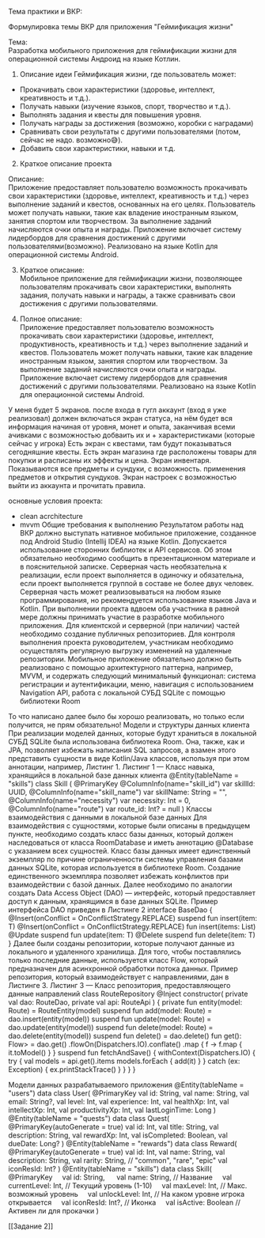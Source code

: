 Тема практики и ВКР:

Формулировка темы ВКР для приложения "Геймификация жизни"

Тема:  
Разработка мобильного приложения для геймификации жизни для операционной системы Андроид на языке Котлин.

1. Описание идеи
Геймификация жизни, где пользователь может:
- Прокачивать свои характеристики (здоровье, интеллект, креативность и т.д.).
- Получать навыки (изучение языков, спорт, творчество и т.д.).
- Выполнять задания и квесты для повышения уровня.
- Получать награды за достижения (возможно, коробки с наградами)
- Сравнивать свои результаты с другими пользователями (потом, сейчас не надо. возможно😅).
- Добавить свои характеристики, навыки и т.д.

2. Краткое описание проекта

Описание:  
Приложение предоставляет пользователю возможность прокачивать свои характеристики (здоровье, интеллект, креативность и т.д.) через выполнение заданий и квестов, основанных на его целях. Пользователь может получать навыки, такие как владение иностранным языком, занятия спортом или творчеством. За выполнение заданий начисляются очки опыта и награды. Приложение включает систему лидербордов для сравнения достижений с другими пользователями(возможно). Реализовано на языке Kotlin для операционной системы Android.

3. Краткое описание:  
   Мобильное приложение для геймификации жизни, позволяющее пользователям прокачивать свои характеристики, выполнять задания, получать навыки и награды, а также сравнивать свои достижения с другими пользователями.

4. Полное описание:  
   Приложение предоставляет пользователю возможность прокачивать свои характеристики (здоровье, интеллект, продуктивность, креативность и т.д.) через выполнение заданий и квестов. Пользователь может получать навыки, такие как владение иностранным языком, занятия спортом или творчеством. За выполнение заданий начисляются очки опыта и награды. Приложение включает систему лидербордов для сравнения достижений с другими пользователями. Реализовано на языке Kotlin для операционной системы Android.

У меня будет 5 экранов. после входа в гугл аккаунт (вход я уже реализовал)
должен включаться экран статуса, на нём будет вся информация начиная от уровня, монет и опыта, заканчивая всеми ачивками с возможностью добваить их и + характеристиками (которые сейчас у игрока)
Есть экран с квестами, там будут показываться сегодняшние квесты.
Есть экран магазина где расположены товары для покупки и расписаны их эффекты и цена.
Экран инвентаря. Показываются все предметы и сундуки, с возможность. применения предметов и открытия сундуков.
Экран настроек с возможностью выйти из аккаунта и прочитать правила.

основные условия проекта:
- clean acrchitecture
- mvvm
Общие требования к выполнению Результатом работы над ВКР должно выступать нативное мобильное приложение, созданное под Android Studio (Intellij IDEA) на языке Kotlin. Допускается использование сторонних библиотек и API сервисов. Об этом обязательно необходимо сообщить в презентационном материале и в пояснительной записке. Серверная часть необязательна к реализации, если проект выполняется в одиночку и обязательна, если проект выполняется группой в составе не более двух человек. Серверная часть может реализовываться на любом языке программирования, но рекомендуется использование языков Java и Kotlin. При выполнении проекта вдвоем оба участника в равной мере должны принимать участие в разработке мобильного приложения. Для клиентской и серверной (при наличии) частей необходимо создание публичных репозиториев. Для контроля выполнения проекта руководителем, участникам необходимо осуществлять регулярную выгрузку изменений на удаленные репозитории. Мобильное приложение обязательно должно быть реализовано с помощью архитектурного паттерна, например, MVVM, и содержать следующий минимальный функционал: система регистрации и аутентификации, меню, навигация с использованием Navigation API, работа с локальной СУБД SQLite с помощью библиотеки Room

То что написано далее было бы хорошо реализовать, но только если получится, не прям обязательно!
Модели и структуры данных клиента При реализации моделей данных, которые будут храниться в локальной СУБД SQLite была использована библиотека Room. Она, также, как и JPA, позволяет избежать написания SQL запросов, а взамен этого представить сущности в виде Kotlin/Java классов, используя при этом аннотации, например, Листинг 1. Листинг 1 — Класс навыка, хранящийся в локальной базе данных клиента @Entity(tableName = "skills") class Skill ( @PrimaryKey @ColumnInfo(name="skill_id") var skillId: UUID, @ColumnInfo(name="skill_name") var skillName: String = "", @ColumnInfo(name="necessity") var necessity: Int = 0, @ColumnInfo(name="route") var route_id: Int? = null ) Классы взаимодействия с данными в локальной базе данных Для взаимодействия с сущностями, которые были описаны в предыдущем пункте, необходимо создать класс базы данных, который должен наследоваться от класса RoomDatabase и иметь аннотацию @Database с указанием всех сущностей. Класс базы данных имеет единственный экземпляр по причине ограниченности системы управления базами данных SQLite, которая используется в библиотеке Room. Создание единственного экземпляра позволяет избежать конфликтов при взаимодействии с базой данных. Далее необходимо по аналогии создать Data Access Object (DAO) — интерфейс, который предоставляет доступ к данным, хранящимся в базе данных SQLite. Пример интерфейса DAO приведен в Листинге 2
interface BaseDao { @Insert(onConflict = OnConflictStrategy.REPLACE) suspend fun insert(item: T) @Insert(onConflict = OnConflictStrategy.REPLACE) fun insert(items: List) @Update suspend fun update(item: T) @Delete suspend fun delete(item: T) } Далее были созданы репозитории, которые получают данные из локального и удаленного хранилища. Для того, чтобы поставлялись только последние данные, используется класс Flow, который предназначен для асинхронной обработки потока данных. Пример репозитория, который взаимодействует с направлениями, дан в Листинге 3. Листинг 3 — Класс репозитория, предоставляющего данные направлений class RouteRepository @Inject constructor( private val dao: RouteDao, private val api: RouteApi ) { private fun entity(model: Route) = RouteEntity(model) suspend fun add(model: Route) = dao.insert(entity(model)) suspend fun update(model: Route) = dao.update(entity(model)) suspend fun delete(model: Route) = dao.delete(entity(model)) suspend fun delete() = dao.delete() fun get(): Flow> = dao.get() .flowOn(Dispatchers.IO).conflate() .map { f -> f.map { it.toModel() } } suspend fun fetchAndSave() { withContext(Dispatchers.IO) { try { val models = api.get().items models.forEach { add(it) } } catch (ex: Exception) { ex.printStackTrace() } } } }



Модели данных разрабатываемого приложения @Entity(tableName = "users") data class User( @PrimaryKey val id: String, val name: String, val email: String?, val level: Int, val experience: Int, val healthXp: Int, val intellectXp: Int, val productivityXp: Int, val lastLoginTime: Long ) @Entity(tableName = "quests") data class Quest( @PrimaryKey(autoGenerate = true) val id: Int, val title: String, val description: String, val rewardXp: Int, val isCompleted: Boolean, val dueDate: Long? ) @Entity(tableName = "rewards") data class Reward( @PrimaryKey(autoGenerate = true) val id: Int, val name: String, val description: String, val rarity: String, // "common", "rare", "epic" val iconResId: Int? ) @Entity(tableName = "skills") data class Skill(     @PrimaryKey     val id: String,      val name: String, // Название     val currentLevel: Int, // Текущий уровень (1-10)     val maxLevel: Int, // Макс. возможный уровень     val unlockLevel: Int, // На каком уровне игрока открывается     val iconResId: Int?, // Иконка     val isActive: Boolean // Активен ли для прокачки )








[[Задание 2]]